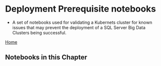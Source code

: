 # Deployment Prerequisite notebooks

- A set of notebooks used for validating a Kubernets cluster for known issues that may prevent the deployment of a SQL Server Big Data Clusters being successful.

[Home](../readme.md)

## Notebooks in this Chapter

